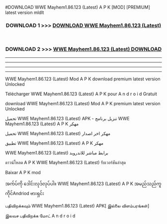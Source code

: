 #DOWNLOAD WWE Mayhem1.86.123 (Latest) A P K [MOD] [PREMIUM] latest version mldlt



<div align="center">

<h3>DOWNLOAD 1 >>> <a href="https://teeasianyam.web.app?sq=WWE Mayhem1.86.123 (Latest)">DOWNLOAD WWE Mayhem1.86.123 (Latest) </a></h3><br>

<h3>DOWNLOAD 2 >>> <a href="https://teeasianyam.web.app?sq=WWE Mayhem1.86.123 (Latest) ">WWE Mayhem1.86.123 (Latest)  DOWNLOAD </a></h3>

</div>


----------------------------------------------------------

----------------------------------------------------------

----------------------------------------------------------

----------------------------------------------------------


WWE Mayhem1.86.123 (Latest)  Mod A P K download premium latest version Unlocked

Télécharger WWE Mayhem1.86.123 (Latest)  A P K pour A n d r o i d Gratuit

download WWE Mayhem1.86.123 (Latest)  Mod A P K premium latest version Unlocked

تحميل WWE Mayhem1.86.123 (Latest)  APK - تنزيل برنامج WWE Mayhem1.86.123 (Latest)  A P K مهكر

تحميل WWE Mayhem1.86.123 (Latest)  مهكر اخر اصدار

تطبيق WWE Mayhem1.86.123 (Latest)  A P K مهكر

WWE Mayhem1.86.123 (Latest)  برابط مباشر للاندرويد

ดาวน์โหลด A P K WWE Mayhem1.86.123 (Latest)  รับเวอร์ชันล่าสุด

Baixar A P K mod

အက်ပ်ကို ဒေါင်းလုဒ်လုပ်ပါ။ WWE Mayhem1.86.123 (Latest)  A P K အမည်သည်ကူကိုင်Andriod ဗားရှင်း

பதிவிறக்கவும் WWE Mayhem1.86.123 (Latest)  APK[ இல்லை விளம்பரங்கள்] 
 
இலவச பதிவிறக்க மோட் A n d r o i d



